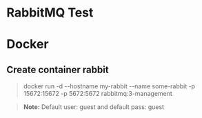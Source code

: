 # RabbitMQ Test

# Docker

## Create container rabbit

> docker run -d --hostname my-rabbit --name some-rabbit -p 15672:15672 -p 5672:5672 rabbitmq:3-management

> **Note:** Default user: guest and default pass: guest